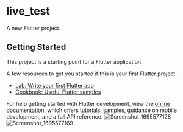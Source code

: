 # live_test

A new Flutter project.

## Getting Started

This project is a starting point for a Flutter application.

A few resources to get you started if this is your first Flutter project:

- [Lab: Write your first Flutter app](https://docs.flutter.dev/get-started/codelab)
- [Cookbook: Useful Flutter samples](https://docs.flutter.dev/cookbook)

For help getting started with Flutter development, view the
[online documentation](https://docs.flutter.dev/), which offers tutorials,
samples, guidance on mobile development, and a full API reference.
![Screenshot_1695577128](https://github.com/TarekRakib89/live_test/assets/143186980/3707f71b-b9c4-46b0-806e-a9aeddd84e43)
![Screenshot_1695577169](https://github.com/TarekRakib89/live_test/assets/143186980/0605561b-273f-4899-9b68-bc28a0c561a6)


